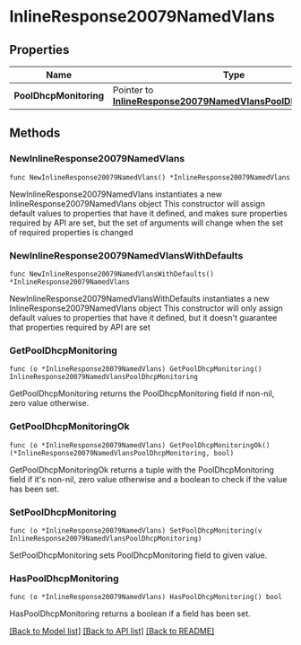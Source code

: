 # InlineResponse20079NamedVlans

## Properties

Name | Type | Description | Notes
------------ | ------------- | ------------- | -------------
**PoolDhcpMonitoring** | Pointer to [**InlineResponse20079NamedVlansPoolDhcpMonitoring**](InlineResponse20079NamedVlansPoolDhcpMonitoring.md) |  | [optional] 

## Methods

### NewInlineResponse20079NamedVlans

`func NewInlineResponse20079NamedVlans() *InlineResponse20079NamedVlans`

NewInlineResponse20079NamedVlans instantiates a new InlineResponse20079NamedVlans object
This constructor will assign default values to properties that have it defined,
and makes sure properties required by API are set, but the set of arguments
will change when the set of required properties is changed

### NewInlineResponse20079NamedVlansWithDefaults

`func NewInlineResponse20079NamedVlansWithDefaults() *InlineResponse20079NamedVlans`

NewInlineResponse20079NamedVlansWithDefaults instantiates a new InlineResponse20079NamedVlans object
This constructor will only assign default values to properties that have it defined,
but it doesn't guarantee that properties required by API are set

### GetPoolDhcpMonitoring

`func (o *InlineResponse20079NamedVlans) GetPoolDhcpMonitoring() InlineResponse20079NamedVlansPoolDhcpMonitoring`

GetPoolDhcpMonitoring returns the PoolDhcpMonitoring field if non-nil, zero value otherwise.

### GetPoolDhcpMonitoringOk

`func (o *InlineResponse20079NamedVlans) GetPoolDhcpMonitoringOk() (*InlineResponse20079NamedVlansPoolDhcpMonitoring, bool)`

GetPoolDhcpMonitoringOk returns a tuple with the PoolDhcpMonitoring field if it's non-nil, zero value otherwise
and a boolean to check if the value has been set.

### SetPoolDhcpMonitoring

`func (o *InlineResponse20079NamedVlans) SetPoolDhcpMonitoring(v InlineResponse20079NamedVlansPoolDhcpMonitoring)`

SetPoolDhcpMonitoring sets PoolDhcpMonitoring field to given value.

### HasPoolDhcpMonitoring

`func (o *InlineResponse20079NamedVlans) HasPoolDhcpMonitoring() bool`

HasPoolDhcpMonitoring returns a boolean if a field has been set.


[[Back to Model list]](../README.md#documentation-for-models) [[Back to API list]](../README.md#documentation-for-api-endpoints) [[Back to README]](../README.md)


